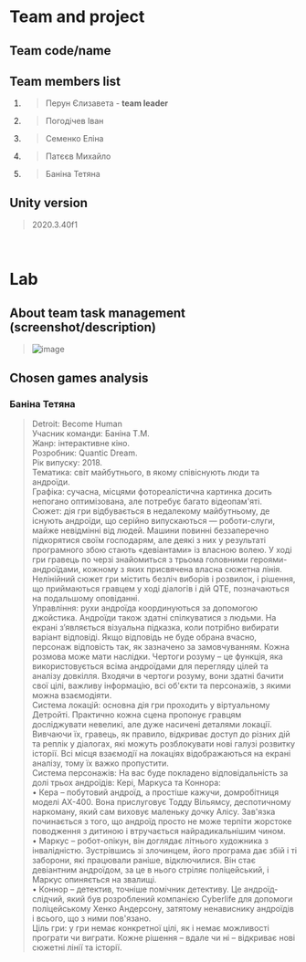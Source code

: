 # Team and project
## Team code/name
> 

## Team members list 
1. > Перун Єлизавета - **team leader**
2. > Погодічев Іван
3. > Семенко Еліна
4. > Патєєв Михайло
5. > Баніна Тетяна


## Unity version
> 2020.3.40f1

</br>

# Lab
## About team task management (screenshot/description)
> ![image](https://user-images.githubusercontent.com/63853743/194755714-f67916c4-1ac7-4a21-b3a5-51d77b537f7a.png)


## Chosen games analysis
### Баніна Тетяна
> Detroit: Become Human </br>
> Учасник команди: Баніна Т.М. </br>
> Жанр: інтерактивне кіно. </br>
> Розробник: Quantic Dream. </br>
> Рік випуску: 2018. </br>
> Тематика: світ майбутнього, в якому співіснують люди та андроїди. </br>
> Графіка: сучасна, місцями фотореалістична картинка досить непогано оптимізована, але потребує багато відеопам'яті.  </br>
> Сюжет: дія гри відбувається в недалекому майбутньому, де існують андроїди, що серійно випускаються — роботи-слуги, майже невідмінні від людей. Машини повинні беззаперечно підкорятися своїм господарям, але деякі з них у результаті програмного збою стають «девіантами» із власною волею. У ході гри гравець по черзі знайомиться з трьома головними героями-андроїдами, кожному з яких присвячена власна сюжетна лінія. Нелінійний сюжет гри містить безліч виборів і розвилок, і рішення, що приймаються гравцем у ході діалогів і дій QTE, позначаються на подальшому оповіданні. </br>
> Управління: рухи андроїда координуються за допомогою джойстика. Андроїди також здатні спілкуватися з людьми. На екрані з’являється візуальна підказка, коли потрібно вибирати варіант відповіді. Якщо відповідь не буде обрана вчасно, персонаж відповість так, як зазначено за замовчуванням. Кожна розмова може мати наслідки. Чертоги розуму – це функція, яка використовується всіма андроїдами для перегляду цілей та аналізу довкілля. Входячи в чертоги розуму, вони здатні бачити свої цілі, важливу інформацію, всі об'єкти та персонажів, з якими можна взаємодіяти. </br>
> Система локацій: основна дія гри проходить у віртуальному Детройті. Практично кожна сцена пропонує гравцям досліджувати невеликі, але дуже насичені деталями локації. Вивчаючи їх, гравець, як правило, відкриває доступ до різних дій та реплік у діалогах, які можуть розблокувати нові галузі розвитку історії. Всі місця взаємодії на локаціях відображаються на екрані аналізу, тому їх важко пропустити. </br>
> Система персонажів: На вас буде покладено відповідальність за долі трьох андроїдів: Кері, Маркуса та Коннора: </br>
> • Кера – побутовий андроїд, а простіше кажучи, домробітниця моделі AX-400. Вона прислуговує Тодду Вільямсу, деспотичному наркоману, який сам виховує маленьку дочку Алісу. Зав'язка починається з того, що андроїд просто не може терпіти жорстоке поводження з дитиною і втручається найрадикальнішим чином. </br>
> • Маркус – робот-опікун, він доглядає літнього художника з інвалідністю. Зустрівшись зі злочинцем, його програма дає збій і ті заборони, які працювали раніше, відключилися. Він стає девіантним андроїдом, за це в нього стріляє поліцейський, і Маркус опиняється на звалищі. </br>
> • Коннор – детектив, точніше помічник детективу. Це андроїд-слідчий, який був розроблений компанією Cyberlife для допомоги поліцейському Хенко Андерсону, затятому ненависнику андроїдів і всього, що з ними пов'язано. </br>
> Ціль гри: у гри немає конкретної цілі, як і немає можливості програти чи виграти. Кожне рішення – вдале чи ні – відкриває нові сюжетні лінії та історії. </br>





